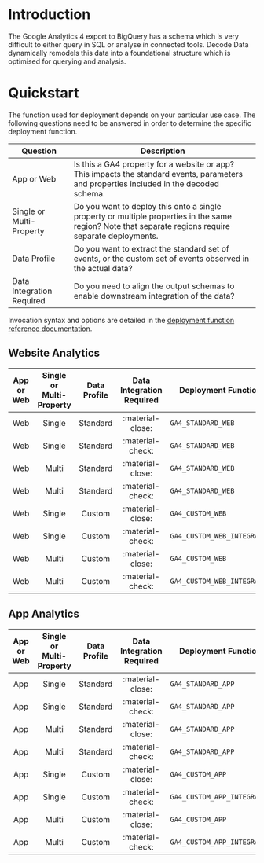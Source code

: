 # Introduction
The Google Analytics 4 export to BigQuery has a schema which is very difficult to either query in SQL or analyse in connected tools.  Decode Data dynamically remodels this data into a foundational structure which is optimised for querying and analysis.

# Quickstart
The function used for deployment depends on your particular use case.  The following questions need to be answered in order to determine the specific deployment function.

Question | Description
--- | ---
App or Web | Is this a GA4 property for a website or app? This impacts the standard events, parameters and properties included in the decoded schema.
Single or Multi-Property | Do you want to deploy this onto a single property or multiple properties in the same region? Note that separate regions require separate deployments.
Data Profile | Do you want to extract the standard set of events, or the custom set of events observed in the actual data?
Data Integration Required | Do you need to align the output schemas to enable downstream integration of the data?

Invocation syntax and options are detailed in the [deployment function reference documentation](reference/decodedata/resources/deployment.md).

## Website Analytics

| App or Web | Single or Multi-Property | Data Profile | Data Integration Required | Deployment Function
| :-: | :-: | :-: | :-: | ---
| Web | Single | Standard | :material-close: | `GA4_STANDARD_WEB`
| Web | Single | Standard | :material-check: | `GA4_STANDARD_WEB`
| Web | Multi | Standard | :material-close: | `GA4_STANDARD_WEB`
| Web | Multi | Standard | :material-check: | `GA4_STANDARD_WEB`
| Web | Single | Custom | :material-close: | `GA4_CUSTOM_WEB`
| Web | Single | Custom | :material-check: | `GA4_CUSTOM_WEB_INTEGRATED`
| Web | Multi | Custom | :material-close: | `GA4_CUSTOM_WEB`
| Web | Multi | Custom | :material-check: | `GA4_CUSTOM_WEB_INTEGRATED`

## App Analytics

| App or Web | Single or Multi-Property | Data Profile | Data Integration Required | Deployment Function
| :-: | :-: | :-: | :-: | ---
| App | Single | Standard | :material-close: | `GA4_STANDARD_APP`
| App | Single | Standard | :material-check: | `GA4_STANDARD_APP`
| App | Multi | Standard | :material-close: | `GA4_STANDARD_APP`
| App | Multi | Standard | :material-check: | `GA4_STANDARD_APP`
| App | Single | Custom | :material-close: | `GA4_CUSTOM_APP`
| App | Single | Custom | :material-check: | `GA4_CUSTOM_APP_INTEGRATED`
| App | Multi | Custom | :material-close: | `GA4_CUSTOM_APP`
| App | Multi | Custom | :material-check: | `GA4_CUSTOM_APP_INTEGRATED`